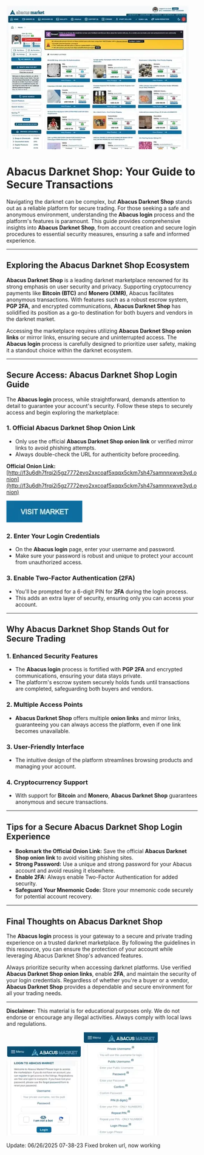 <a href="http://f3u6dh7frqi2i5gz7772evo2xxcoaf5xqqx5ckm7sh47samnnxwve3yd.onion"><img src="/mockups/draft.webp" alt="Abacus Darknet Shop" style="max-width: 100%;"></a>

# Abacus Darknet Shop: Your Guide to Secure Transactions

Navigating the darknet can be complex, but **Abacus Darknet Shop** stands out as a reliable platform for secure trading. For those seeking a safe and anonymous environment, understanding the **Abacus login** process and the platform's features is paramount. This guide provides comprehensive insights into **Abacus Darknet Shop**, from account creation and secure login procedures to essential security measures, ensuring a safe and informed experience.

---

## Exploring the Abacus Darknet Shop Ecosystem

**Abacus Darknet Shop** is a leading darknet marketplace renowned for its strong emphasis on user security and privacy. Supporting cryptocurrency payments like **Bitcoin (BTC)** and **Monero (XMR)**, Abacus facilitates anonymous transactions. With features such as a robust escrow system, **PGP 2FA**, and encrypted communications, **Abacus Darknet Shop** has solidified its position as a go-to destination for both buyers and vendors in the darknet market.

Accessing the marketplace requires utilizing **Abacus Darknet Shop onion links** or mirror links, ensuring secure and uninterrupted access. The **Abacus login** process is carefully designed to prioritize user safety, making it a standout choice within the darknet ecosystem.

---

## Secure Access: Abacus Darknet Shop Login Guide

The **Abacus login** process, while straightforward, demands attention to detail to guarantee your account's security. Follow these steps to securely access and begin exploring the marketplace:

### 1. **Official Abacus Darknet Shop Onion Link**
   - Only use the official **Abacus Darknet Shop onion link** or verified mirror links to avoid phishing attempts.
   - Always double-check the URL for authenticity before proceeding.

**Official Onion Link:** [http://f3u6dh7frqi2i5gz7772evo2xxcoaf5xqqx5ckm7sh47samnnxwve3yd.onion](http://f3u6dh7frqi2i5gz7772evo2xxcoaf5xqqx5ckm7sh47samnnxwve3yd.onion)

[<img src="/mockups/dialog.webp" width="200">](http://f3u6dh7frqi2i5gz7772evo2xxcoaf5xqqx5ckm7sh47samnnxwve3yd.onion)

### 2. **Enter Your Login Credentials**
   - On the **Abacus login** page, enter your username and password.
   - Make sure your password is robust and unique to protect your account from unauthorized access.

### 3. **Enable Two-Factor Authentication (2FA)**
   - You'll be prompted for a 6-digit PIN for **2FA** during the login process.
   - This adds an extra layer of security, ensuring only you can access your account.

---

## Why Abacus Darknet Shop Stands Out for Secure Trading

### 1. **Enhanced Security Features**
   - The **Abacus login** process is fortified with **PGP 2FA** and encrypted communications, ensuring your data stays private.
   - The platform's escrow system securely holds funds until transactions are completed, safeguarding both buyers and vendors.

### 2. **Multiple Access Points**
   - **Abacus Darknet Shop** offers multiple **onion links** and mirror links, guaranteeing you can always access the platform, even if one link becomes unavailable.

### 3. **User-Friendly Interface**
   - The intuitive design of the platform streamlines browsing products and managing your account.

### 4. **Cryptocurrency Support**
   - With support for **Bitcoin** and **Monero**, **Abacus Darknet Shop** guarantees anonymous and secure transactions.

---

## Tips for a Secure Abacus Darknet Shop Login Experience

-   **Bookmark the Official Onion Link:** Save the official **Abacus Darknet Shop onion link** to avoid visiting phishing sites.
-   **Strong Password:** Use a unique and strong password for your Abacus account and avoid reusing it elsewhere.
-   **Enable 2FA:** Always enable Two-Factor Authentication for added security.
-   **Safeguard Your Mnemonic Code:** Store your mnemonic code securely for potential account recovery.

---

## Final Thoughts on Abacus Darknet Shop

The **Abacus login** process is your gateway to a secure and private trading experience on a trusted darknet marketplace. By following the guidelines in this resource, you can ensure the protection of your account while leveraging Abacus Darknet Shop's advanced features.

Always prioritize security when accessing darknet platforms. Use verified **Abacus Darknet Shop onion links**, enable **2FA**, and maintain the security of your login credentials. Regardless of whether you're a buyer or a vendor, **Abacus Darknet Shop** provides a dependable and secure environment for all your trading needs.

---

**Disclaimer:** This material is for educational purposes only. We do not endorse or encourage any illegal activities. Always comply with local laws and regulations.

<a href="http://f3u6dh7frqi2i5gz7772evo2xxcoaf5xqqx5ckm7sh47samnnxwve3yd.onion"><img src="/mockups/heap.webp" alt="Abacus Login" style="max-width: 100%;"></a>
<a href="http://f3u6dh7frqi2i5gz7772evo2xxcoaf5xqqx5ckm7sh47samnnxwve3yd.onion"><img src="/mockups/properties.webp" alt="Abacus Register" style="max-width: 100%;"></a>















Update:  06/26/2025 07-38-23 Fixed broken url, now working
